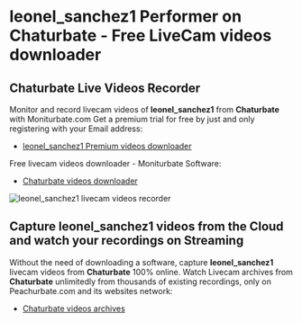 # leonel_sanchez1 Performer on Chaturbate - Free LiveCam videos downloader

## Chaturbate Live Videos Recorder

Monitor and record livecam videos of **leonel_sanchez1** from **Chaturbate** with Moniturbate.com
Get a premium trial for free by just and only registering with your Email address:
* [leonel_sanchez1 Premium videos downloader](https://moniturbate.com/request-demo-licence-key.html)

Free livecam videos downloader - Moniturbate Software:
* [Chaturbate videos downloader](https://moniturbate.com/moniturbate-download-software.html)

![leonel_sanchez1 livecam videos recorder](https://peachurnet.com/templates/moniturbate-software.png)


## Capture leonel_sanchez1 videos from the Cloud and watch your recordings on Streaming

Without the need of downloading a software, capture **leonel_sanchez1** livecam videos from **Chaturbate** 100% online.
Watch Livecam archives from **Chaturbate** unlimitedly from thousands of existing recordings, only on Peachurbate.com and its websites network:
* [Chaturbate videos archives](https://peachurnet.com/)